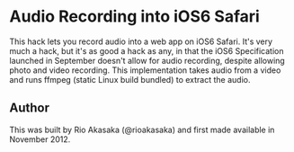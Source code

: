 Audio Recording into iOS6 Safari
=====

This hack lets you record audio into a web app on iOS6 Safari. It's very much a hack, but it's as good a hack as any, in that the iOS6 Specification launched in September doesn't allow for audio recording, despite allowing photo and video recording. This implementation takes audio from a video and runs ffmpeg (static Linux build bundled) to extract the audio.


Author
---------------------
This was built by Rio Akasaka (@rioakasaka) and first made available in November 2012.